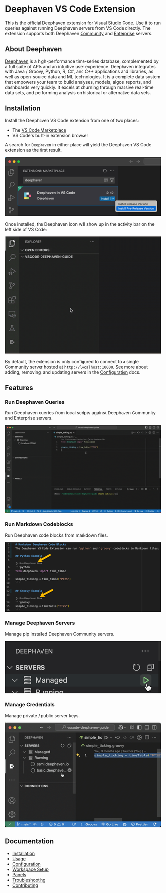 # Deephaven VS Code Extension

This is the official Deephaven extension for Visual Studio Code. Use it to run queries against running Deephaven servers from VS Code directly. The extension supports both Deephaven [Community](https://deephaven.io/core/docs/) and [Enterprise](https://deephaven.io/enterprise/docs/) servers.

## About Deephaven

[Deephaven](https://deephaven.io/) is a high-performance time-series database, complemented by a full suite of APIs and an intuitive user experience. Deephaven integrates with Java / Groovy, Python, R, C#, and C++ applications and libraries, as well as open-source data and ML technologies. It is a complete data system that empowers your team to build analyses, models, algos, reports, and dashboards very quickly. It excels at churning through massive real-time data sets, and performing analysis on historical or alternative data sets.

## Installation

Install the Deephaven VS Code extension from one of two places:

- The [VS Code Marketplace](https://marketplace.visualstudio.com/items?itemName=deephaven.vscode-deephaven)
- VS Code's built-in extension browser

A search for `Deephaven` in either place will yield the Deephaven VS Code extension as the first result.

![Install Deephaven VS Code Extension](docs/assets/install-pre-release.png)

Once installed, the Deephaven icon will show up in the activity bar on the left side of VS Code:

![VS Code Activity Bar](docs/assets/dh-activity-bar.gif)

By default, the extension is only configured to connect to a single Community server hosted at `http://localhost:10000`. See more about adding, removing, and updating servers in the [Configuration](docs/configuration.md) docs.

## Features
### Run Deephaven Queries
Run Deephaven queries from local scripts against Deephaven Community and Enterprise servers.

![Run Deephaven file](docs/assets/dhc-connect-to-server.gif)

### Run Markdown Codeblocks
Run Deephaven code blocks from markdown files.

![Run Markdown codeblock](docs/assets/markdown-codeblocks.png)

### Manage Deephaven Servers
Manage pip installed Deephaven Community servers.

![Manage pip server](docs/assets/start-pip-server.png)

### Manage Credentials
Manage private / public server keys.

![alt text](docs/assets/dhe-generate-keypair.gif)

## Documentation

- [Installation](docs/installation.md)
- [Usage](docs/usage.md)
- [Configuration](docs/configuration.md)
- [Workspace Setup](docs/workspace-setup.md)
- [Panels](docs/panels.md)
- [Troubleshooting](docs/troubleshooting.md)
- [Contributing](CONTRIBUTING.md)